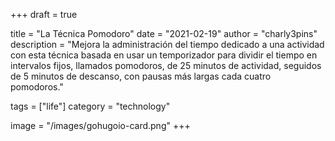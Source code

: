 +++
draft = true

title = "La Técnica Pomodoro"
date = "2021-02-19"
author = "charly3pins"
description = "Mejora la administración del tiempo dedicado a una actividad con esta técnica basada en usar un temporizador para dividir el tiempo en intervalos fijos, llamados pomodoros, de 25 minutos de actividad, seguidos de 5 minutos de descanso, con pausas más largas cada cuatro pomodoros."

tags = ["life"]
category = "technology"

image = "/images/gohugoio-card.png"
+++